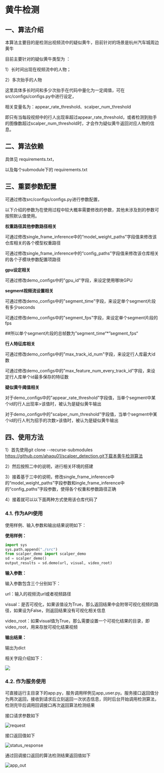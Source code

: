 # 黄牛检测

## 一、算法介绍

本算法主要目的是检测出视频流中的疑似黄牛，目前针对的场景是杭州汽车城周边黄牛

目前主要针对的疑似黄牛类型为 ：

1）长时间出现在视频流中的人物；

2）多次抬手的人物

这里具体多长时间和多少次抬手在代码中量化为一定阈值，可在src/configs/configs.py中进行设定，

相关变量名为：appear_rate_threshold、scalper_num_threshold

即只有当每段视频中的行人出现率超过appear_rate_threshold，或者检测到抬手的图像数超过scalper_num_threshold时，才会作为疑似黄牛返回对应人物的信息。

## 二、算法依赖

具体见 requirements.txt，

以及每个submodule下的 requirements.txt

## 三、重要参数配置

可通过修改src/configs/configs.py进行参数配置，

以下介绍的参数为在使用过程中较大概率需要修改的参数，其他未涉及到的参数可按照默认值使用。

**权重路径其他参数路径相关**

可通过修改single_frame_inference中的“model_weight_paths”字段值来修改该仓库相关的各个模型权重路径

可通过修改single_frame_inference中的“config_paths”字段值来修改该仓库相关的各个子模块参数配置项路径

**gpu设定相关**

可通过修改demo_configs中的"gpu_id"字段，来设定使用哪块GPU

**segment视频流设置相关**

可通过修改demo_configs中的"segment_time"字段，来设定单个segment片段有多少seconds

可通过修改demo_configs中的"segment_fps"字段，来设定单个segment片段的fps

##所以单个segment片段的总帧数为”segment_time“*”segment_fps“

**行人特征库相关**

可通过修改demo_configs中的"max_track_id_num"字段，来设定行人库最大id数

可通过修改demo_configs中的"max_feature_num_every_track_id"字段，来设定行人库单个id最多保存的特征数

**疑似黄牛阈值相关**

对于demo_configs中的"appear_rate_threshold"字段值，当单个segment中某个id的行人出现率>该值时，被认为是疑似黄牛输出

对于demo_configs中的"scalper_num_threshold"字段值，当单个segment中某个id的行人判为招手的次数>该值时，被认为是疑似黄牛输出

## 四、使用方法

1）首先使用git clone --recurse-submodules https://github.com/ahaqu01/scalper_detection.git下载本黄牛检测算法

2）然后按照二中的说明，进行相关环境的搭建

3）接着基于三中的说明，修改single_frame_inference中的“model_weight_paths”字段参数和ingle_frame_inference中的“config_paths”字段参数，使得各个权重和参数路径正确

4）接着就可以以下面两种方式使用该仓库代码了

### 4.1. 作为API使用

使用样例、输入参数和输出结果说明如下：

**使用样例：**

```python
import sys
sys.path.append("./src")
from scalper_demo import scalper_demo
sd = scalper_demo()
output_results = sd.demo(url, visual, video_root)
```

**输入参数：**

输入参数包含三个分别如下：

url：输入的视频流url或者视频路径

visual：是否可视化，如果该值设为True，那么返回结果中会附带可视化视频的路径，如果设为False，则返回结果没有可视化相关信息

video_root：如果visual值为True，那么需要设置一个可视化结果的目录，即video_root，用来存放可视化结果视频

**输出结果：**

输出为dict

相关字段介绍如下：

![](https://github.com/ahaqu01/scalper_detection/blob/main/images/api_out.png)

### 4.2. 作为服务使用

可直接运行主目录下的app.py，服务调用样例见app_user.py。服务接口返回值分为两次返回，接收到请求后立刻返回一次状态信息，同时后台开始调用检测算法，检测完毕后调用回调接口再次返回算法检测结果

接口请求参数如下

![request](images/request.png)

接口返回值如下

![status_response](images/status_response.png)

通过回调接口返回的算法检测结果返回值如下

![app_out](images/app_out.png)

